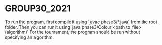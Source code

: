 # GROUP30_2021
To run the program, first compile it using 'javac phase3/*.java' from the root folder.
Then you can run it using 'java phase3/Colour <path_to_file> (algorithm)'
For the tournament, the program should be run without specifying an algorithm.
